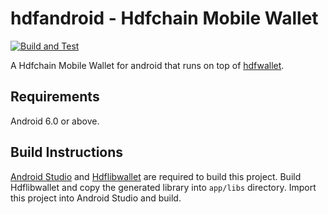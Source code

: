 # hdfandroid - Hdfchain Mobile Wallet

[![Build and Test](https://github.com/hdfchain/hdfandroid/workflows/Build%20and%20Test/badge.svg)](https://github.com/hdfchain/hdfandroid/actions)

A Hdfchain Mobile Wallet for android that runs on top of [hdfwallet](https://github.com/hdfchain/hdfwallet).

## Requirements

Android 6.0 or above.

## Build Instructions
[Android Studio](https://developer.android.com/studio/index.html) and [Hdflibwallet](https://github.com/hdfchain/hdflibwallet) are required to build this project. Build Hdflibwallet and copy the generated library into `app/libs` directory. Import this project into Android Studio and build.